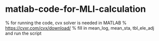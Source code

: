 # matlab-code-for-MLI-calculation
% for running the code, cvx solver is needed in MATLAB
% https://cvxr.com/cvx/download/
% fill in mean_log, mean_sta, tbl_ele_adj and run the script
